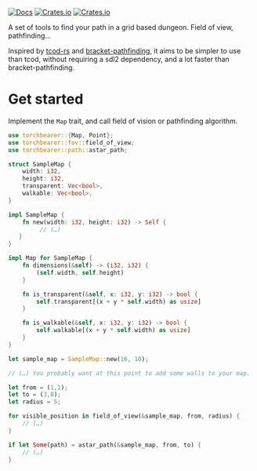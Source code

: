 [![Docs](https://docs.rs/torchbearer/badge.svg)](https://docs.rs/torchbearer)
[![Crates.io](https://img.shields.io/crates/d/torchbearer.svg)](https://crates.io/crates/torchbearer)
[![Crates.io](https://img.shields.io/crates/v/torchbearer.svg)](https://crates.io/crates/torchbearer)

A set of tools to find your path in a grid based dungeon. Field of view, pathfinding...

Inspired by [tcod-rs](https://crates.io/crates/tcod) and [bracket-pathfinding](https://crates.io/crates/bracket-pathfinding),
it aims to be simpler to use than tcod, without requiring a sdl2 dependency, and a lot faster than bracket-pathfinding.

# Get started

Implement the `Map` trait, and call field of vision or pathfinding algorithm.

```rust
use torchbearer::{Map, Point};
use torchbearer::fov::field_of_view;
use torchbearer::path::astar_path;

struct SampleMap {
    width: i32,
    height: i32,
    transparent: Vec<bool>,
    walkable: Vec<bool>,
}

impl SampleMap {
    fn new(width: i32, height: i32) -> Self {
         // (…)
   }
}

impl Map for SampleMap {
    fn dimensions(&self) -> (i32, i32) {
        (self.width, self.height)
    }

    fn is_transparent(&self, x: i32, y: i32) -> bool {
        self.transparent[(x + y * self.width) as usize]
    }

    fn is_walkable(&self, x: i32, y: i32) -> bool {
        self.walkable[(x + y * self.width) as usize]
    }
}

let sample_map = SampleMap::new(16, 10);

// (…) You probably want at this point to add some walls to your map.

let from = (1,1);
let to = (3,8);
let radius = 5;

for visible_position in field_of_view(&sample_map, from, radius) {
    // (…)
}

if let Some(path) = astar_path(&sample_map, from, to) {
    // (…)
}
```

